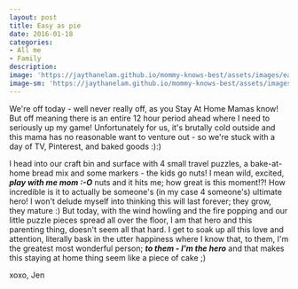 ```yaml
---
layout: post
title: Easy as pie
date: 2016-01-18
categories:
- All me
- Family
description:
image: 'https://jaythanelam.github.io/mommy-knows-best/assets/images/easy-pie.jpg'
image-sm: 'https://jaythanelam.github.io/mommy-knows-best/assets/images/easy-pie.jpg'
---
```


We're off today - well never really off, as you Stay At Home Mamas know! But off meaning there is an entire 12 hour period ahead where I need to seriously up my game! Unfortunately for us, it's brutally cold outside and this mama has no reasonable want to venture out - so we're stuck with a day of TV, Pinterest, and baked goods :):)

I head into our craft bin and surface with 4 small travel puzzles, a bake-at-home bread mix and some markers - the kids go nuts! I mean wild, excited, <strong><em>play with me</em> <em>mom :-O</em></strong> nuts and it hits me; how great is this moment!?! How incredible is it to actually be someone's (in my case 4 someone's) ultimate hero! I won't delude myself into thinking this will last forever; they grow, they mature :) But today, with the wind howling and the fire popping and our little puzzle pieces spread all over the floor, I am that hero and this parenting thing, doesn't seem all that hard. I get to soak up all this love and attention, literally bask in the utter happiness where I know that, to them, I'm the greatest most wonderful person; <em><strong>to them - I'm the hero</strong></em> and that makes this staying at home thing seem like a piece of cake ;)

xoxo,
Jen
